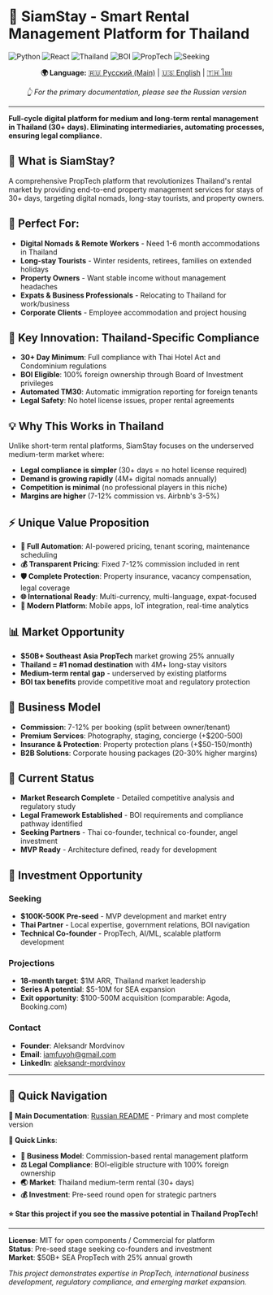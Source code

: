 # 🏡 SiamStay - Smart Rental Management Platform for Thailand

![Python](https://img.shields.io/badge/Python-3.9%2B-brightgreen.svg)
![React](https://img.shields.io/badge/React-18-blue.svg)
![Thailand](https://img.shields.io/badge/Market-Thailand-green.svg)
![BOI](https://img.shields.io/badge/BOI-Eligible-gold.svg)
![PropTech](https://img.shields.io/badge/PropTech-Platform-purple.svg)
![Seeking](https://img.shields.io/badge/Seeking-Investment%20%26%20Partners-red.svg)

<div align="center">

**🌍 Language:** [🇷🇺 Русский (Main)](README.md) | [🇺🇸 English](README_EN.md) | [🇹🇭 ไทย](README_TH.md)

*👆 For the primary documentation, please see the Russian version*

</div>

---

**Full-cycle digital platform for medium and long-term rental management in Thailand (30+ days). Eliminating intermediaries, automating processes, ensuring legal compliance.**

## 🎯 **What is SiamStay?**

A comprehensive PropTech platform that revolutionizes Thailand's rental market by providing end-to-end property management services for stays of 30+ days, targeting digital nomads, long-stay tourists, and property owners.

## 🏢 **Perfect For:**
- **Digital Nomads & Remote Workers** - Need 1-6 month accommodations in Thailand
- **Long-stay Tourists** - Winter residents, retirees, families on extended holidays
- **Property Owners** - Want stable income without management headaches
- **Expats & Business Professionals** - Relocating to Thailand for work/business
- **Corporate Clients** - Employee accommodation and project housing

## 🚀 **Key Innovation: Thailand-Specific Compliance**
- **30+ Day Minimum**: Full compliance with Thai Hotel Act and Condominium regulations
- **BOI Eligible**: 100% foreign ownership through Board of Investment privileges
- **Automated TM30**: Automatic immigration reporting for foreign tenants
- **Legal Safety**: No hotel license issues, proper rental agreements

## 💡 **Why This Works in Thailand**
Unlike short-term rental platforms, SiamStay focuses on the underserved medium-term market where:
- **Legal compliance is simpler** (30+ days = no hotel license required)
- **Demand is growing rapidly** (4M+ digital nomads annually)
- **Competition is minimal** (no professional players in this niche)
- **Margins are higher** (7-12% commission vs. Airbnb's 3-5%)

## ⚡ **Unique Value Proposition**
- **🤖 Full Automation**: AI-powered pricing, tenant scoring, maintenance scheduling
- **💰 Transparent Pricing**: Fixed 7-12% commission included in rent
- **🛡️ Complete Protection**: Property insurance, vacancy compensation, legal coverage
- **🌐 International Ready**: Multi-currency, multi-language, expat-focused
- **📱 Modern Platform**: Mobile apps, IoT integration, real-time analytics

## 📊 **Market Opportunity**
- **$50B+ Southeast Asia PropTech** market growing 25% annually
- **Thailand = #1 nomad destination** with 4M+ long-stay visitors
- **Medium-term rental gap** - underserved by existing platforms
- **BOI tax benefits** provide competitive moat and regulatory protection

## 🎯 **Business Model**
- **Commission**: 7-12% per booking (split between owner/tenant)
- **Premium Services**: Photography, staging, concierge (+$200-500)
- **Insurance & Protection**: Property protection plans (+$50-150/month)
- **B2B Solutions**: Corporate housing packages (20-30% higher margins)

## 🚀 **Current Status**
- **Market Research Complete** - Detailed competitive analysis and regulatory study
- **Legal Framework Established** - BOI requirements and compliance pathway identified
- **Seeking Partners** - Thai co-founder, technical co-founder, angel investment
- **MVP Ready** - Architecture defined, ready for development

## 🤝 **Investment Opportunity**

### **Seeking**
- **$100K-500K Pre-seed** - MVP development and market entry
- **Thai Partner** - Local expertise, government relations, BOI navigation
- **Technical Co-founder** - PropTech, AI/ML, scalable platform development

### **Projections**
- **18-month target**: $1M ARR, Thailand market leadership
- **Series A potential**: $5-10M for SEA expansion
- **Exit opportunity**: $100-500M acquisition (comparable: Agoda, Booking.com)

### **Contact**
- **Founder**: Aleksandr Mordvinov
- **Email**: [iamfuyoh@gmail.com](mailto:iamfuyoh@gmail.com)
- **LinkedIn**: [aleksandr-mordvinov](https://www.linkedin.com/in/aleksandr-mordvinov-3bb853325/)

---

## 🔄 **Quick Navigation**

**📖 Main Documentation**: [Russian README](README.md) - Primary and most complete version

**🚀 Quick Links**:
- **🎯 Business Model**: Commission-based rental management platform
- **⚖️ Legal Compliance**: BOI-eligible structure with 100% foreign ownership
- **🌏 Market**: Thailand medium-term rental (30+ days)
- **💰 Investment**: Pre-seed round open for strategic partners

**⭐ Star this project if you see the massive potential in Thailand PropTech!**

---

**License**: MIT for open components / Commercial for platform  
**Status**: Pre-seed stage seeking co-founders and investment  
**Market**: $50B+ SEA PropTech with 25% annual growth

*This project demonstrates expertise in PropTech, international business development, regulatory compliance, and emerging market expansion.*
